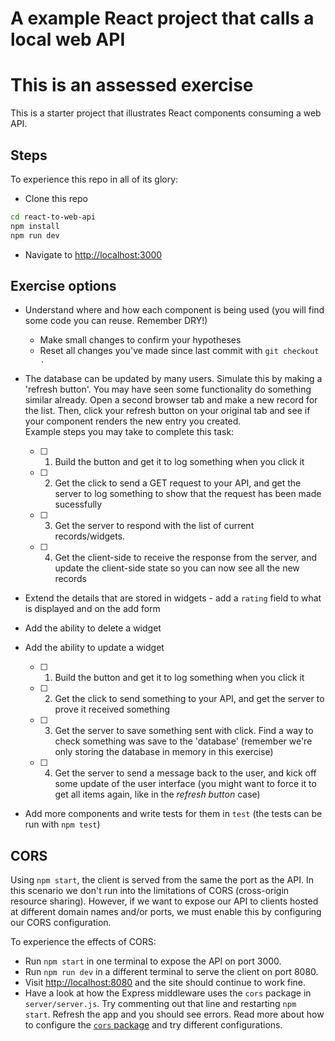 # A example React project that calls a local web API

# This is an assessed exercise

This is a starter project that illustrates React components consuming a web API.


## Steps

To experience this repo in all of its glory:

* Clone this repo

```sh
cd react-to-web-api
npm install
npm run dev
```

* Navigate to [http://localhost:3000](http://localhost:3000)


## Exercise options

* Understand where and how each component is being used (you will find some code you can reuse. Remember DRY!)

  - Make small changes to confirm your hypotheses
  - Reset all changes you've made since last commit with `git checkout .`

* The database can be updated by many users. Simulate this by making a 'refresh button'. You may have seen some functionality do something similar already. Open a second browser tab and make a new record for the list. Then, click your refresh button on your original tab and see if your component renders the new entry you created.  
Example steps you may take to complete this task: 

  - [ ] 1. Build the button and get it to log something when you click it
  - [ ] 2. Get the click to send a GET request to your API, and get the server to log something to show that the request has been made sucessfully
  - [ ] 3. Get the server to respond with the list of current records/widgets.
  - [ ] 4. Get the client-side to receive the response from the server, and update the client-side state so you can now see all the new records

* Extend the details that are stored in widgets - add a `rating` field to what is displayed and on the add form

* Add the ability to delete a widget

* Add the ability to update a widget

  - [ ] 1. Build the button and get it to log something when you click it
  - [ ] 2. Get the click to send something to your API, and get the server to prove it received something
  - [ ] 3. Get the server to save something sent with click. Find a way to check something was save to the 'database' (remember we're only storing the database in memory in this exercise)
  - [ ] 4. Get the server to send a message back to the user, and kick off some update of the user interface (you might want to force it to get all items again, like in the _refresh button_ case)

* Add more components and write tests for them in `test` (the tests can be run with `npm test`)


## CORS

Using `npm start`, the client is served from the same the port as the API. In this scenario we don't run into the limitations of CORS (cross-origin resource sharing). However, if we want to expose our API to clients hosted at different domain names and/or ports, we must enable this by configuring our CORS configuration.

To experience the effects of CORS:

* Run `npm start` in one terminal to expose the API on port 3000.
* Run `npm run dev` in a different terminal to serve the client on port 8080.
* Visit [http://localhost:8080](http://localhost:8080) and the site should continue to work fine.
* Have a look at how the Express middleware uses the `cors` package in `server/server.js`. Try commenting out that line and restarting `npm start`. Refresh the app and you should see errors. Read more about how to configure the [`cors` package](https://npmjs.org/package/cors) and try different configurations.

